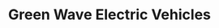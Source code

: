 ---
title: "Green Wave Electric Vehicles"
url: /north-hampton/green-wave-electric-vehicles/
shop: car
---